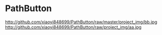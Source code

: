 PathButton
==========
http://github.com/xiaoyi848699/PathButton/raw/master/project_img/bb.jpg
http://github.com/xiaoyi848699/PathButton/raw/project_img/aa.jpg
